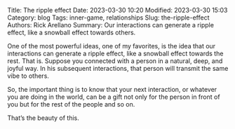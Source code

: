 Title: The ripple effect
Date: 2023-03-30 10:20
Modified: 2023-03-30 15:03
Category: blog
Tags: inner-game, relationships
Slug: the-ripple-effect
Authors: Rick Arellano
Summary: Our interactions can generate a ripple effect, like a snowball effect towards others. 


One of the most powerful ideas, one of my favorites, is the idea that our interactions can generate a ripple effect, like a snowball effect towards the rest. That is. Suppose you connected with a person in a natural, deep, and joyful way. In his subsequent interactions, that person will transmit the same vibe to others.

So, the important thing is to know that your next interaction, or whatever you are doing in the world, can be a gift not only for the person in front of you but for the rest of the people and so on. 

That’s the beauty of this. 





